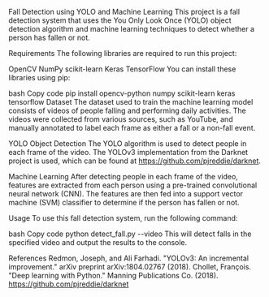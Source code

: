 
<!-- Project is Under Devlopment -->

Fall Detection using YOLO and Machine Learning
This project is a fall detection system that uses the You Only Look Once (YOLO) object detection algorithm and machine learning techniques to detect whether a person has fallen or not.

Requirements
The following libraries are required to run this project:

OpenCV
NumPy
scikit-learn
Keras
TensorFlow
You can install these libraries using pip:

bash
Copy code
pip install opencv-python numpy scikit-learn keras tensorflow
Dataset
The dataset used to train the machine learning model consists of videos of people falling and performing daily activities. The videos were collected from various sources, such as YouTube, and manually annotated to label each frame as either a fall or a non-fall event.

YOLO Object Detection
The YOLO algorithm is used to detect people in each frame of the video. The YOLOv3 implementation from the Darknet project is used, which can be found at https://github.com/pjreddie/darknet.

Machine Learning
After detecting people in each frame of the video, features are extracted from each person using a pre-trained convolutional neural network (CNN). The features are then fed into a support vector machine (SVM) classifier to determine if the person has fallen or not.

Usage
To use this fall detection system, run the following command:

bash
Copy code
python detect_fall.py --video <path-to-video>
This will detect falls in the specified video and output the results to the console.

References
Redmon, Joseph, and Ali Farhadi. "YOLOv3: An incremental improvement." arXiv preprint arXiv:1804.02767 (2018).
Chollet, François. "Deep learning with Python." Manning Publications Co. (2018).
https://github.com/pjreddie/darknet